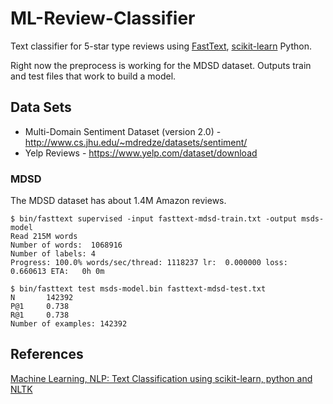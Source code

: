 # ML-Review-Classifier
Text classifier for 5-star type reviews using [FastText](https://github.com/facebookresearch/fastText/), 
[scikit-learn](http://scikit-learn.org) Python.

Right now the preprocess is working for the MDSD dataset. 
Outputs train and test files that work to build a model. 

## Data Sets
- Multi-Domain Sentiment Dataset (version 2.0) - http://www.cs.jhu.edu/~mdredze/datasets/sentiment/
- Yelp Reviews - https://www.yelp.com/dataset/download

### MDSD

The MDSD dataset has about 1.4M Amazon reviews.

```
$ bin/fasttext supervised -input fasttext-mdsd-train.txt -output msds-model
Read 215M words
Number of words:  1068916
Number of labels: 4
Progress: 100.0% words/sec/thread: 1118237 lr:  0.000000 loss:  0.660613 ETA:   0h 0m

$ bin/fasttext test msds-model.bin fasttext-mdsd-test.txt
N       142392
P@1     0.738
R@1     0.738
Number of examples: 142392
```

## References 

[Machine Learning, NLP: Text Classification using scikit-learn, python and NLTK](https://towardsdatascience.com/machine-learning-nlp-text-classification-using-scikit-learn-python-and-nltk-c52b92a7c73a)